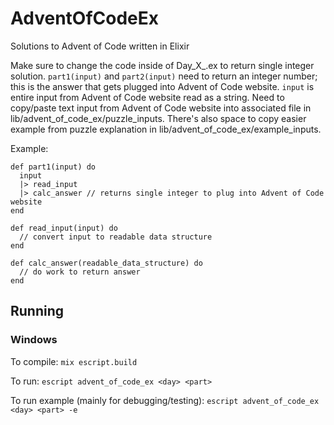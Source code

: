 # AdventOfCodeEx

Solutions to Advent of Code written in Elixir

Make sure to change the code inside of Day_X_.ex to return single integer solution. `part1(input)` and `part2(input)` need to return an integer number; this is the answer that gets plugged into Advent of Code website. `input` is entire input from Advent of Code website read as a string. Need to copy/paste text input from Advent of Code website into associated file in lib/advent_of_code_ex/puzzle_inputs. There's also space to copy easier example from puzzle explanation in lib/advent_of_code_ex/example_inputs.

Example:
```
def part1(input) do
  input
  |> read_input
  |> calc_answer // returns single integer to plug into Advent of Code website
end

def read_input(input) do
  // convert input to readable data structure
end

def calc_answer(readable_data_structure) do
  // do work to return answer
end
```

## Running

### Windows
To compile:
`mix escript.build`

To run:
`escript advent_of_code_ex <day> <part>`

To run example (mainly for debugging/testing):
`escript advent_of_code_ex <day> <part> -e`

